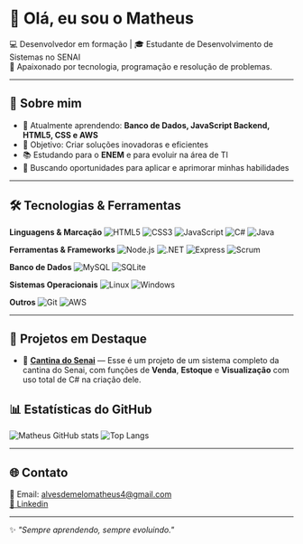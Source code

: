 
# 👋 Olá, eu sou o Matheus

💻 Desenvolvedor em formação | 🎓 Estudante de Desenvolvimento de Sistemas no SENAI  
🚀 Apaixonado por tecnologia, programação e resolução de problemas.  

---

## 🚀 Sobre mim
- 🌱 Atualmente aprendendo: **Banco de Dados, JavaScript Backend, HTML5, CSS e AWS**
- 🎯 Objetivo: Criar soluções inovadoras e eficientes
- 📚 Estudando para o **ENEM** e para evoluir na área de TI
- 💼 Buscando oportunidades para aplicar e aprimorar minhas habilidades

---

## 🛠️ Tecnologias & Ferramentas

**Linguagens & Marcação**
![HTML5](https://img.shields.io/badge/HTML5-E34F26?style=for-the-badge&logo=html5&logoColor=white)
![CSS3](https://img.shields.io/badge/CSS3-1572B6?style=for-the-badge&logo=css3&logoColor=white)
![JavaScript](https://img.shields.io/badge/JavaScript-F7DF1E?style=for-the-badge&logo=javascript&logoColor=black)
![C#](https://img.shields.io/badge/C%23-239120?style=for-the-badge&logo=csharp&logoColor=white)
![Java](https://img.shields.io/badge/Java-007396?style=for-the-badge&logo=openjdk&logoColor=white)

**Ferramentas & Frameworks**
![Node.js](https://img.shields.io/badge/Node.js-339933?style=for-the-badge&logo=node.js&logoColor=white)
![.NET](https://img.shields.io/badge/.NET-512BD4?style=for-the-badge&logo=dotnet&logoColor=white)
![Express](https://img.shields.io/badge/Express-000000?style=for-the-badge&logo=express&logoColor=white)
![Scrum](https://img.shields.io/badge/Scrum-6DB33F?style=for-the-badge&logo=azure-devops&logoColor=white)


**Banco de Dados**
![MySQL](https://img.shields.io/badge/MySQL-4479A1?style=for-the-badge&logo=mysql&logoColor=white)
![SQLite](https://img.shields.io/badge/SQLite-07405E?style=for-the-badge&logo=sqlite&logoColor=white)

**Sistemas Operacionais**
![Linux](https://img.shields.io/badge/Linux-FCC624?style=for-the-badge&logo=linux&logoColor=black)
![Windows](https://img.shields.io/badge/Windows-0078D6?style=for-the-badge&logo=windows&logoColor=white)


**Outros**
![Git](https://img.shields.io/badge/Git-F05032?style=for-the-badge&logo=git&logoColor=white)
![AWS](https://img.shields.io/badge/AWS-232F3E?style=for-the-badge&logo=amazonaws&logoColor=white)

---

## 📌 Projetos em Destaque
- 🎯 **[Cantina do Senai](link)** — Esse é um projeto de um sistema completo da cantina do Senai, com funções de **Venda**, **Estoque** e **Visualização** com uso total de C# na criação dele.


## 📊 Estatísticas do GitHub

![Matheus GitHub stats](https://github-readme-stats.vercel.app/api?username=feentz&show_icons=true&theme=tokyonight)
![Top Langs](https://github-readme-stats.vercel.app/api/top-langs/?username=aldhied&layout=compact&theme=tokyonight)

---

## 🌐 Contato
📧 Email: alvesdemelomatheus4@gmail.com  
[💼 Linkedin](https://www.linkedin.com/in/matheus-alves-de-melo-26a96135b/)  


---
✨ *"Sempre aprendendo, sempre evoluindo."*
